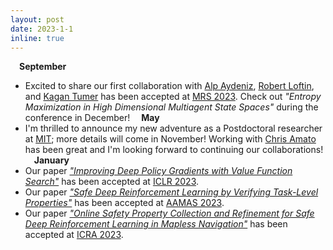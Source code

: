 ```yaml
---
layout: post
date: 2023-1-1
inline: true
---
```

&emsp;**September**
- Excited to share our first collaboration with <a href='https://www.linkedin.com/in/alp-aydeniz'>Alp Aydeniz</a>, <a href='https://www.robert-loftin.net'>Robert Loftin</a>, and <a href='https://web.engr.oregonstate.edu/~ktumer/'>Kagan Tumer</a> has been accepted at <a href='https://sites.bu.edu/mrs2023/'>MRS 2023</a>. Check out *"Entropy Maximization in High Dimensional Multiagent State Spaces"* during the conference in December!
&emsp;**May**
- I'm thrilled to announce my new adventure as a Postdoctoral researcher at <a href="https://www.mit.edu">MIT</a>; more details will come in November! Working with <a href="https://www.khoury.northeastern.edu/people/chris-amato/">Chris Amato</a> has been great and I'm looking forward to continuing our collaborations!
&emsp;**January**
- Our paper *<a href='/assets/publication_news/ICLR2023_vfs'>"Improving Deep Policy Gradients with Value Function Search"</a>* has been accepted at <a href='https://iclr.cc'>ICLR 2023</a>.  
- Our paper *<a href="/assets/publication_news/AAMAS2023_violationpenalty">"Safe Deep Reinforcement Learning by Verifying Task-Level Properties"</a>* has been accepted at <a href='https://aamas2023.soton.ac.uk'>AAMAS 2023</a>.    
- Our paper *<a href='/assets/publication_news/ICRA2023_crop'>"Online Safety Property Collection and Refinement for Safe Deep Reinforcement Learning in Mapless Navigation"</a>* has been accepted at <a href='https://www.icra2023.org'>ICRA 2023</a>.  
